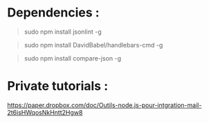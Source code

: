 

# Dependencies :

> sudo npm install jsonlint -g

> sudo npm install DavidBabel/handlebars-cmd -g

> sudo npm install compare-json -g

# Private tutorials :
https://paper.dropbox.com/doc/Outils-node.js-pour-intgration-mail-2t6isHWqosNkHntt2Hgw8

